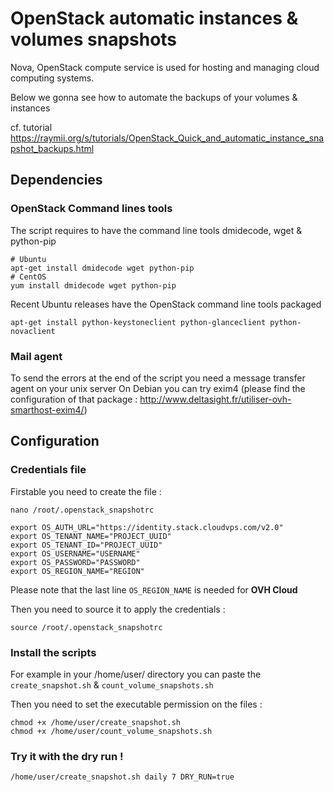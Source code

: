 # OpenStack automatic instances & volumes snapshots
Nova, OpenStack compute service is used for hosting and managing cloud computing systems.

Below we gonna see how to automate the backups of your volumes & instances

cf. tutorial
https://raymii.org/s/tutorials/OpenStack_Quick_and_automatic_instance_snapshot_backups.html

## Dependencies
### OpenStack Command lines tools

The script requires to have the command line tools dmidecode, wget & python-pip

```
# Ubuntu
apt-get install dmidecode wget python-pip
# CentOS
yum install dmidecode wget python-pip
```

Recent Ubuntu releases have the OpenStack command line tools packaged

```
apt-get install python-keystoneclient python-glanceclient python-novaclient
```

### Mail agent
To send the errors at the end of the script you need a message transfer agent on your unix server
On Debian you can try exim4 (please find the configuration of that package : http://www.deltasight.fr/utiliser-ovh-smarthost-exim4/)

## Configuration
### Credentials file
Firstable you need to create the file :

```
nano /root/.openstack_snapshotrc

export OS_AUTH_URL="https://identity.stack.cloudvps.com/v2.0"
export OS_TENANT_NAME="PROJECT_UUID"
export OS_TENANT_ID="PROJECT_UUID"
export OS_USERNAME="USERNAME"
export OS_PASSWORD="PASSWORD"
export OS_REGION_NAME="REGION"
```
Please note that the last line `OS_REGION_NAME` is needed for **OVH Cloud**

Then you need to source it to apply the credentials :

```
source /root/.openstack_snapshotrc
```

### Install the scripts

For example in your /home/user/ directory you can paste the `create_snapshot.sh` & `count_volume_snapshots.sh`

Then you need to set the executable permission on the files :
```
chmod +x /home/user/create_snapshot.sh
chmod +x /home/user/count_volume_snapshots.sh
```

### Try it with the dry run !
```
/home/user/create_snapshot.sh daily 7 DRY_RUN=true
```